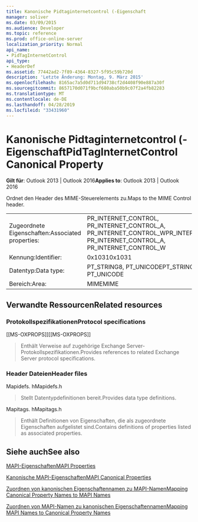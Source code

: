 ```yaml
---
title: Kanonische Pidtaginternetcontrol (-Eigenschaft
manager: soliver
ms.date: 03/09/2015
ms.audience: Developer
ms.topic: reference
ms.prod: office-online-server
localization_priority: Normal
api_name:
- PidTagInternetControl
api_type:
- HeaderDef
ms.assetid: 77442ad2-7f89-4364-8327-5f95c59b720d
description: 'Letzte Änderung: Montag, 9. März 2015'
ms.openlocfilehash: 8165ac7a5d0d711d94738cf2d4408f90e887a30f
ms.sourcegitcommit: 8657170d071f9bcf680aba50b9c07f2a4fb82283
ms.translationtype: MT
ms.contentlocale: de-DE
ms.lasthandoff: 04/28/2019
ms.locfileid: "33431960"
---
```

# <a name="pidtaginternetcontrol-canonical-property"></a><span data-ttu-id="3b782-103">Kanonische Pidtaginternetcontrol (-Eigenschaft</span><span class="sxs-lookup"><span data-stu-id="3b782-103">PidTagInternetControl Canonical Property</span></span>

  
  
<span data-ttu-id="3b782-104">**Gilt für**: Outlook 2013 | Outlook 2016</span><span class="sxs-lookup"><span data-stu-id="3b782-104">**Applies to**: Outlook 2013 | Outlook 2016</span></span> 
  
<span data-ttu-id="3b782-105">Ordnet den Header des MIME-Steuerelements zu.</span><span class="sxs-lookup"><span data-stu-id="3b782-105">Maps to the MIME Control header.</span></span>
  
|||
|:-----|:-----|
|<span data-ttu-id="3b782-106">Zugeordnete Eigenschaften:</span><span class="sxs-lookup"><span data-stu-id="3b782-106">Associated properties:</span></span>  <br/> |<span data-ttu-id="3b782-107">PR_INTERNET_CONTROL, PR_INTERNET_CONTROL_A, PR_INTERNET_CONTROL_W</span><span class="sxs-lookup"><span data-stu-id="3b782-107">PR_INTERNET_CONTROL, PR_INTERNET_CONTROL_A, PR_INTERNET_CONTROL_W</span></span>  <br/> |
|<span data-ttu-id="3b782-108">Kennung:</span><span class="sxs-lookup"><span data-stu-id="3b782-108">Identifier:</span></span>  <br/> |<span data-ttu-id="3b782-109">0x1031</span><span class="sxs-lookup"><span data-stu-id="3b782-109">0x1031</span></span>  <br/> |
|<span data-ttu-id="3b782-110">Datentyp:</span><span class="sxs-lookup"><span data-stu-id="3b782-110">Data type:</span></span>  <br/> |<span data-ttu-id="3b782-111">PT_STRING8, PT_UNICODE</span><span class="sxs-lookup"><span data-stu-id="3b782-111">PT_STRING8, PT_UNICODE</span></span>  <br/> |
|<span data-ttu-id="3b782-112">Bereich:</span><span class="sxs-lookup"><span data-stu-id="3b782-112">Area:</span></span>  <br/> |<span data-ttu-id="3b782-113">MIME</span><span class="sxs-lookup"><span data-stu-id="3b782-113">MIME</span></span>  <br/> |
   
## <a name="related-resources"></a><span data-ttu-id="3b782-114">Verwandte Ressourcen</span><span class="sxs-lookup"><span data-stu-id="3b782-114">Related resources</span></span>

### <a name="protocol-specifications"></a><span data-ttu-id="3b782-115">Protokollspezifikationen</span><span class="sxs-lookup"><span data-stu-id="3b782-115">Protocol specifications</span></span>

<span data-ttu-id="3b782-116">[[MS-OXPROPS]]</span><span class="sxs-lookup"><span data-stu-id="3b782-116">[[MS-OXPROPS]]</span></span> 
  
> <span data-ttu-id="3b782-117">Enthält Verweise auf zugehörige Exchange Server-Protokollspezifikationen.</span><span class="sxs-lookup"><span data-stu-id="3b782-117">Provides references to related Exchange Server protocol specifications.</span></span>
    
### <a name="header-files"></a><span data-ttu-id="3b782-118">Header Dateien</span><span class="sxs-lookup"><span data-stu-id="3b782-118">Header files</span></span>

<span data-ttu-id="3b782-119">Mapidefs. h</span><span class="sxs-lookup"><span data-stu-id="3b782-119">Mapidefs.h</span></span>
  
> <span data-ttu-id="3b782-120">Stellt Datentypdefinitionen bereit.</span><span class="sxs-lookup"><span data-stu-id="3b782-120">Provides data type definitions.</span></span>
    
<span data-ttu-id="3b782-121">Mapitags. h</span><span class="sxs-lookup"><span data-stu-id="3b782-121">Mapitags.h</span></span>
  
> <span data-ttu-id="3b782-122">Enthält Definitionen von Eigenschaften, die als zugeordnete Eigenschaften aufgelistet sind.</span><span class="sxs-lookup"><span data-stu-id="3b782-122">Contains definitions of properties listed as associated properties.</span></span>
    
## <a name="see-also"></a><span data-ttu-id="3b782-123">Siehe auch</span><span class="sxs-lookup"><span data-stu-id="3b782-123">See also</span></span>



[<span data-ttu-id="3b782-124">MAPI-Eigenschaften</span><span class="sxs-lookup"><span data-stu-id="3b782-124">MAPI Properties</span></span>](mapi-properties.md)
  
[<span data-ttu-id="3b782-125">Kanonische MAPI-Eigenschaften</span><span class="sxs-lookup"><span data-stu-id="3b782-125">MAPI Canonical Properties</span></span>](mapi-canonical-properties.md)
  
[<span data-ttu-id="3b782-126">Zuordnen von kanonischen Eigenschaftennamen zu MAPI-Namen</span><span class="sxs-lookup"><span data-stu-id="3b782-126">Mapping Canonical Property Names to MAPI Names</span></span>](mapping-canonical-property-names-to-mapi-names.md)
  
[<span data-ttu-id="3b782-127">Zuordnen von MAPI-Namen zu kanonischen Eigenschaftennamen</span><span class="sxs-lookup"><span data-stu-id="3b782-127">Mapping MAPI Names to Canonical Property Names</span></span>](mapping-mapi-names-to-canonical-property-names.md)

